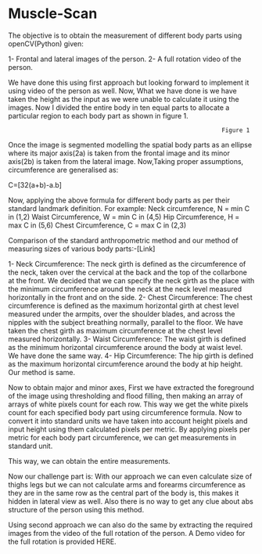 # Muscle-Scan
The objective is to obtain the measurement of different body parts using openCV(Python) given:

1- Frontal and lateral images of the person.
2- A full rotation video of the person.

We have done this using first approach but looking forward to implement it using video of the person as well. Now, What we have done is we have taken the height as the input as we were unable to calculate it using the images. Now I divided the entire body in ten equal parts to allocate a particular region to each body part as shown in figure 1.
                                                
                                                                 Figure 1

Once the image is segmented modelling the spatial body parts as an ellipse where its major axis(2a) is taken from the frontal image and its minor axis(2b) is taken from the lateral image. Now,Taking proper assumptions, circumference are generalised as:

   C=[32(a+b)-a.b]


Now, applying the above formula for different body parts as per their standard landmark definition.
For example:
Neck circumference,   N = min C in (1,2)
Waist Circumference, W = min C in (4,5)
Hip Circumference,     H = max C in (5,6)
Chest Circumference, C = max C in (2,3)

Comparison of the standard anthropometric method and our method of measuring sizes of various body parts:-[Link]

1- Neck Circumference:
The neck girth is defined as the circumference of the neck, taken over the cervical at the back and the top of the collarbone at the front.
We decided that we can specify the neck girth as the place with
the minimum circumference around the neck at the neck level measured horizontally in the front and on the side.
 2- Chest Circumference:
The chest circumference is defined as the maximum horizontal girth at chest level measured under the armpits, over the shoulder blades, and across the nipples with the subject breathing normally, parallel to the floor.
We have taken the chest girth as maximum circumference at the chest level measured horizontally.
3- Waist Circumference:
The waist girth is defined as the minimum horizontal circumference around the body at waist level. 
We have done the same way.
4- Hip Circumference:
The hip girth is defined as the maximum horizontal circumference around the body at hip height. 
Our method is same.

Now to obtain major and minor axes, First we have extracted the foreground of the image using thresholding and  flood filling, then making an array of arrays of white pixels count for each row. This way we get the white pixels count for each specified body part using circumference formula.
Now to convert it into standard units we have taken into account height pixels and input height using them calculated pixels per metric. By applying pixels per metric for each body part circumference, we can get measurements in standard unit.

This way, we can obtain the entire measurements.

Now our challenge part is: With our approach we can even calculate size of thighs legs but we can not calculate arms and forearms circumference as they are in the same row as the central part of the body is, this makes it hidden in lateral view as well. Also there is no way to get any clue about abs structure of the person using this method.

Using second approach we can also do the same by extracting the required images from the video of the full rotation of the person.
A Demo video for the full rotation is provided HERE.

